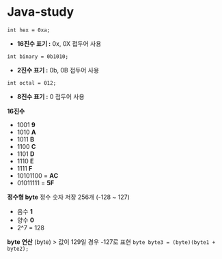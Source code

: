 # Java-study

`int hex = 0xa;`
- **16진수 표기 :** 0x, 0X 접두어 사용

`int binary = 0b1010;`
- **2진수 표기 :** 0b, 0B 접두어 사용

`int octal = 012;`
- **8진수 표기 :** 0 접두어 사용

**16진수** 
- 1001 **9**
- 1010 **A**
- 1011 **B**
- 1100 **C** 
- 1101 **D** 
- 1110 **E**
- 1111 **F**
- 10101100 = **AC**
- 01011111 = **5F**

**정수형 byte** 정수 숫자 저장 256개 (-128 ~ 127)
- 음수 **1**
- 양수 **0**
- 2^7 = 128 

**byte 연산** (byte) > 값이 129일 경우 -127로 표현
`byte byte3 = (byte)(byte1 + byte2);`

